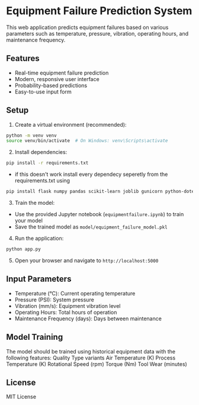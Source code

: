 # Equipment Failure Prediction System

This web application predicts equipment failures based on various parameters such as temperature, pressure, vibration, operating hours, and maintenance frequency.

## Features

- Real-time equipment failure prediction
- Modern, responsive user interface
- Probability-based predictions
- Easy-to-use input form

## Setup

1. Create a virtual environment (recommended):
```bash
python -m venv venv
source venv/bin/activate  # On Windows: venv\Scripts\activate
```

2. Install dependencies:
```bash
pip install -r requirements.txt
```
- if this doesn't work install every dependecy seperetly from the requirements.txt using

```bash
pip install flask numpy pandas scikit-learn joblib gunicorn python-dotenv
```

3. Train the model:
- Use the provided Jupyter notebook (`equipmentfailure.ipynb`) to train your model
- Save the trained model as `model/equipment_failure_model.pkl`

4. Run the application:
```bash
python app.py
```

5. Open your browser and navigate to `http://localhost:5000`

## Input Parameters

- Temperature (°C): Current operating temperature
- Pressure (PSI): System pressure
- Vibration (mm/s): Equipment vibration level
- Operating Hours: Total hours of operation
- Maintenance Frequency (days): Days between maintenance

## Model Training

The model should be trained using historical equipment data with the following features:
Quality Type variants
Air Temperature (K)
Process Temperature (K)
Rotational Speed (rpm)
Torque (Nm)
Tool Wear (minutes)

## License

MIT License 